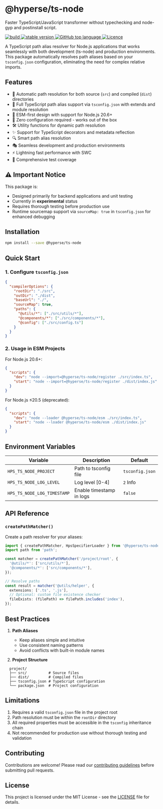 # @hyperse/ts-node

Faster TypeScript/JavaScript transformer without typechecking and node-gyp and postinstall script.

<p align="left">
  <a aria-label="Build" href="https://github.com/hyperse-io/ts-node/actions?query=workflow%3ACI">
    <img alt="build" src="https://img.shields.io/github/actions/workflow/status/hyperse-io/ts-node/ci-integrity.yml?branch=main&label=ci&logo=github&style=flat-quare&labelColor=000000" />
  </a>
  <a aria-label="stable version" href="https://www.npmjs.com/package/@hyperse/ts-node">
    <img alt="stable version" src="https://img.shields.io/npm/v/%40hyperse%2Fts-node?branch=main&label=version&logo=npm&style=flat-quare&labelColor=000000" />
  </a>
  <a aria-label="Top language" href="https://github.com/hyperse-io/ts-node/search?l=typescript">
    <img alt="GitHub top language" src="https://img.shields.io/github/languages/top/hyperse-io/ts-node?style=flat-square&labelColor=000&color=blue">
  </a>
  <a aria-label="Licence" href="https://github.com/hyperse-io/ts-node/blob/main/LICENSE">
    <img alt="Licence" src="https://img.shields.io/github/license/hyperse-io/ts-node?style=flat-quare&labelColor=000000" />
  </a>
</p>

A TypeScript path alias resolver for Node.js applications that works seamlessly with both development (ts-node) and production environments. This package automatically resolves path aliases based on your `tsconfig.json` configuration, eliminating the need for complex relative imports.

## Features

- 🔄 Automatic path resolution for both source (`src`) and compiled (`dist`) directories
- 🎯 Full TypeScript path alias support via `tsconfig.json` with extends and module resolution
- 🚀 ESM-first design with support for Node.js 20.6+
- 🔧 Zero configuration required - works out of the box
- 🛠️ Utility functions for dynamic path resolution
- ✨ Support for TypeScript decorators and metadata reflection
- 🔍 Smart path alias resolution
- 🎭 Seamless development and production environments
- ⚡️ Lightning fast performance with SWC
- 🧪 Comprehensive test coverage

## ⚠️ Important Notice

This package is:

- Designed primarily for backend applications and unit testing
- Currently in **experimental** status
- Requires thorough testing before production use
- Runtime sourcemap support via `sourceMap: true` in `tsconfig.json` for enhanced debugging

## Installation

```bash
npm install --save @hyperse/ts-node
```

## Quick Start

### 1. Configure `tsconfig.json`

```json
{
  "compilerOptions": {
    "rootDir": "./src",
    "outDir": "./dist",
    "baseUrl": "./",
    "sourceMap": true,
    "paths": {
      "@utils/*": ["./src/utils/*"],
      "@components/*": ["./src/components/*"],
      "@config": ["./src/config.ts"]
    }
  }
}
```

### 2. Usage in ESM Projects

For Node.js 20.6+:

```json
{
  "scripts": {
    "dev": "node --import=@hyperse/ts-node/register ./src/index.ts",
    "start": "node --import=@hyperse/ts-node/register ./dist/index.js"
  }
}
```

For Node.js ≤20.5 (deprecated):

```json
{
  "scripts": {
    "dev": "node --loader @hyperse/ts-node/esm ./src/index.ts",
    "start": "node --loader @hyperse/ts-node/esm ./dist/index.js"
  }
}
```

## Environment Variables

| Variable                    | Description              | Default         |
| --------------------------- | ------------------------ | --------------- |
| `HPS_TS_NODE_PROJECT`       | Path to tsconfig file    | `tsconfig.json` |
| `HPS_TS_NODE_LOG_LEVEL`     | Log level [0-4]          | `2` Info        |
| `HPS_TS_NODE_LOG_TIMESTAMP` | Enable timestamp in logs | `false`         |

## API Reference

### `createPathMatcher()`

Create a path resolver for your aliases:

```ts
import { createPathMatcher, HpsSpecifierLoader } from '@hyperse/ts-node';
import path from 'path';

const matcher = createPathMatcher('/project/root', {
  '@utils/*': ['src/utils/*'],
  '@components/*': ['src/components/*'],
});

// Resolve paths
const result = matcher('@utils/helper', {
  extensions: ['.ts', '.js'],
  // Optional: custom file existence checker
  fileExists: (filePath) => filePath.includes('index'),
});
```

## Best Practices

1. **Path Aliases**

   - Keep aliases simple and intuitive
   - Use consistent naming patterns
   - Avoid conflicts with built-in module names

2. **Project Structure**

```text
  project/
  ├── src/          # Source files
  ├── dist/         # Compiled files
  ├── tsconfig.json # TypeScript configuration
  └── package.json  # Project configuration
```

## Limitations

1. Requires a valid `tsconfig.json` file in the project root
2. Path resolution must be within the `rootDir` directory
3. All required properties must be accessible in the `tsconfig` inheritance chain
4. Not recommended for production use without thorough testing and validation

## Contributing

Contributions are welcome! Please read our [contributing guidelines](https://github.com/hyperse-io/.github/blob/main/CONTRIBUTING.md) before submitting pull requests.

## License

This project is licensed under the MIT License - see the [LICENSE](LICENSE) file for details.
